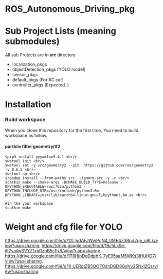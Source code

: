 # ROS_Autonomous_Driving_pkg

# Sub Project Lists (meaning submodules)
All sub Projects are in **src** directory
- localization_pkgs
- objectDetection_pkgs (YOLO model)
- sensor_pkgs
- default_pkgs (For RC car)
- controller_pkgs (Expected..)

# Installation
### Build workspace
When you clone this repository for the first time, You need to build workspace as follow.

#### particle filter geometry/tf2
```
$pip3 install pyyaml==5.4.1 <br/>
$wstool init <br/>
$wstool set -y src/geometry2 --git  https://github.com/ros/geometry2  -v 0.6.5 <br/>
$wstool up <br/>
$rosdep install --from-paths src --ignore-src -y -r <br/>
$catkin_make --cmake-args -DCMAKE_BUILD_TYPE=Release -DPYTHON_EXECUTABLE=/usr/bin/python3 -DPYTHON_INCLUDE_DIR=/usr/include/python3.6m -DPYTHON_LIBRARY=/usr/lib/aarch64-linux-gnu/libpython3.6m.so <br/>
```

```
#in the your workspace
$catkin_make
```

# Weight and cfg file for YOLO
https://drive.google.com/file/d/12LlgdAFJWwPgN4_0ME4Z3Rpd2qe_uBLk/view?usp=sharing, https://drive.google.com/file/d/1BchLk5e-iF7vailwSVYZ1xbRzpB5cFx6/view?usp=sharing, https://drive.google.com/file/d/1T8HjnDqDdpbK_7yE05saM6WKs3lHUHD7/view?usp=sharing, https://drive.google.com/file/d/1l_UERotZB5QO7OzhDGD8GdVy25Nxl2Qs/view?usp=sharing

